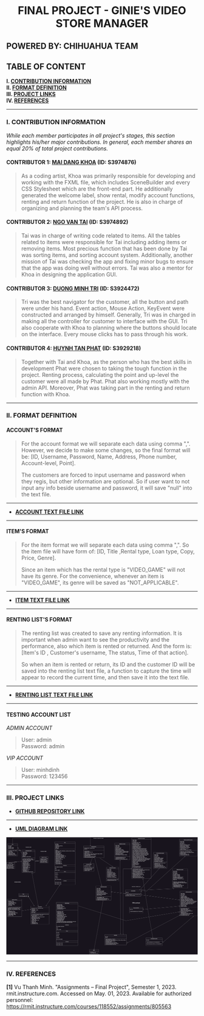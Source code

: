 <h1 align="center">FINAL PROJECT - GINIE'S VIDEO STORE MANAGER</h1>

<h2>POWERED BY: CHIHUAHUA TEAM </h2>

## TABLE OF CONTENT

**I. [CONTRIBUTION INFORMATION](#i-contribution-information)**\
**II. [FORMAT DEFINITION](#!-contribution-information)**\
**III. [PROJECT LINKS](#ii-project-links)**\
**IV. [REFERENCES](#iii-references)**

___

### I. CONTRIBUTION INFORMATION

_While each member participates in all project's stages, this section highlights his/her major contributions. In general, each member shares an equal 20% of total project contributions._

#### CONTRIBUTOR 1: [MAI DANG KHOA](https://github.com/vhpx) (ID: S3974876)
>As a coding artist, Khoa was primarily responsible for developing and working with the FXML file, which includes SceneBuilder and every CSS Stylesheet which are the front-end part. He additionally generated the welcome label, show rental, modify account functions, renting and return function of the project. He is also in charge of organizing and planning the team's API process.

#### CONTRIBUTOR 2: [NGO VAN TAI](https://github.com/VanTaizz) (ID: S3974892)
>Tai was in charge of writing code related to items. All the tables related to items were responsible for Tai including adding items or removing items. Most precious function that has been done by Tai was sorting items, and sorting account system. Additionally, another mission of Tai was checking the app and fixing minor bugs to ensure that the app was doing well without errors. Tai was also a mentor for Khoa in designing the application GUI.

#### CONTRIBUTOR 3: [DUONG MINH TRI](https://github.com/TriDuong070803) (ID: S3924472)
>Tri was the best navigator for the customer, all the button and path were under his hand. Event action, Mouse Action, KeyEvent were constructed and arranged by himself. Generally, Tri was in charged in making all the controller for customer to interface with the GUI. Tri also cooperate with Khoa to planning where the buttons should locate on the interface. Every mouse clicks has to pass through his work.

#### CONTRIBUTOR 4: [HUYNH TAN PHAT](https://github.com/phatgg221) (ID: S3929218)
>Together with Tai and Khoa, as the person who has the best skills in development Phat were chosen to taking the tough function in the project. Renting process, calculating the point and up-level the customer were all made by Phat. Phat also working mostly with the admin API. Moreover, Phat was taking part in the renting and return function with Khoa.
___

### II. FORMAT DEFINITION
#### ACCOUNT'S FORMAT
> For the account format we will separate each data using comma ",". However, we decide to make some changes, so the final format will be: [ID, Username, Password, Name, Address, Phone number, Account-level, Point].     
> 
> The customers are forced to input username and password when they regis, but other information are optional. So if user want to not input any info beside username and password, it will save "null" into the text file.
---
- [**ACCOUNT TEXT FILE LINK**](src/main/java/com/example/finalproject_oop_2023/SavingText/Account.txt)
---

#### ITEM'S FORMAT
> For the item format we will separate each data using comma ",". So the item file will have form of: [ID, Title ,Rental type, Loan type, Copy, Price, Genre].    
>    
> Since an item which has the rental type is "VIDEO_GAME" will not have its genre. For the convenience, whenever  an item is "VIDEO_GAME", its genre will be saved as "NOT_APPLICABLE".
--- 
- [**ITEM TEXT FILE LINK**](src/main/java/com/example/finalproject_oop_2023/SavingText/items.txt)
---
#### RENTING LIST'S FORMAT
> The renting list was created to save any renting information. It is important when admin want to see the productivity and the performance, also which item is rented or returned. And the form is: [Item's ID , Customer's username, The status, Time of that action].   
>    
> So when an item is rented or return, its ID and the customer ID will be saved into the renting list text file, a function to capture the time will appear to record the current time, and then save it into the text file.
---
- [**RENTING LIST TEXT FILE LINK**](src/main/java/com/example/finalproject_oop_2023/SavingText/RentingList.txt)

---
#### TESTING ACCOUNT LIST

*ADMIN ACCOUNT*
>User: admin   
Password: admin

*VIP ACCOUNT*
>User: minhdinh  
> Password: 123456
---
### III. PROJECT LINKS

- [**GITHUB REPOSITORY LINK**](https://github.com/Kyle4Bits/FinalProject_OOP_2023)  

----
- [**UML DIAGRAM LINK**](https://drive.google.com/file/d/14LAIRdu9v7yzG7a0CSV5ZZPWgnjzSMs4/view?usp=sharing)

<img src="src/main/resources/UML.png">

___

### IV. REFERENCES
**[1]** Vu Thanh Minh. "Assignments – Final Project", Semester 1, 2023. rmit.instructure.com. Accessed on May. 01, 2023.
Available for authorized personnel: https://rmit.instructure.com/courses/118552/assignments/805563
